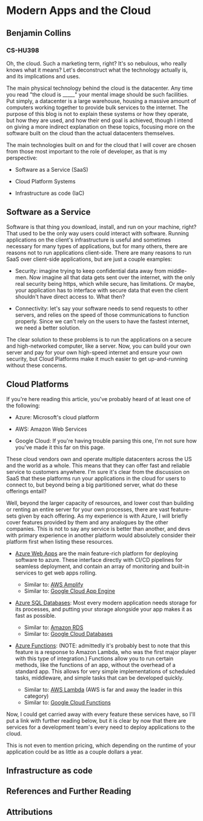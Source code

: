 # Modern Apps and the Cloud
## Benjamin Collins
### CS-HU398

Oh, the cloud. Such a marketing term, right? It's so nebulous, who really knows what it means? Let's deconstruct what the technology actually is, and its implications and uses.

The main physical technology behind the cloud is the datacenter. Any time you read "the cloud is _____" your mental image should be such facilities. Put simply, a datacenter is a large warehouse, housing a massive amount of computers working together to provide bulk services to the internet. The purpose of this blog is not to explain these systems or how they operate, but how they are used, and how their end goal is achieved, though I intend on giving a more indirect explanation on these topics, focusing more on the software built on the cloud than the actual datacenters themselves. 

The main technologies built on and for the cloud that I will cover are chosen from those most important to the role of developer, as that is my perspective:


 - Software as a Service (SaaS)

 - Cloud Platform Systems

 - Infrastructure as code (IaC)

## Software as a Service

Software is that thing you download, install, and run on your machine, right? That used to be the only way users could interact with software. Running applications on the client's infrastructure is useful and sometimes necessary for many types of applications, but for many others, there are reasons not to run applications client-side. There are many reasons to run SaaS over client-side applications, but are just a couple examples:

- Security: imagine trying to keep confidential data away from middle-men. Now imagine all that data gets sent over the internet, with the only real security being https, which while secure, has limitations. Or maybe, your application has to interface with secure data that even the client shouldn't have direct access to. What then?

- Connectivity: let's say your software needs to send requests to other servers, and relies on the speed of those communications to function properly. Since we can't rely on the users to have the fastest internet, we need a better solution.

The clear solution to these problems is to run the applications on a secure and high-networked computer, like a server. Now, you can build your own server and pay for your own high-speed internet and ensure your own security, but Cloud Platforms make it much easier to get up-and-running without these concerns.

## Cloud Platforms

If you're here reading this article, you've probably heard of at least one of the following:

- Azure: Microsoft's cloud platform

- AWS: Amazon Web Services

- Google Cloud: If you're having trouble parsing this one, I'm not sure how you've made it this far on this page.

These cloud vendors own and operate multiple datacenters across the US and the world as a whole. This means that they can offer fast and reliable service to customers anywhere. I'm sure it's clear from the discussion on SaaS that these platforms run your applications in the cloud for users to connect to, but beyond being a big partitioned server, what do these offerings entail?

Well, beyond the larger capacity of resources, and lower cost than building or renting an entire server for your own processes, there are vast feature-sets given by each offering. As my experience is with Azure, I will briefly cover features provided by them and any analogues by the other companies. This is not to say any service is better than another, and devs with primary experience in another platform would absolutely consider their platform first when listing these resources.

- [Azure Web Apps](https://azure.microsoft.com/en-us/services/app-service/web/) are the main feature-rich platform for deploying software to azure. These interface directly with CI/CD pipelines for seamless deployment, and contain an array of monitoring and built-in services to get web apps rolling.
	
	- Similar to: [AWS Amplify](https://aws.amazon.com/amplify/)
	- Similar to: [Google Cloud App Engine](https://cloud.google.com/appengine)

- [Azure SQL Databases](https://azure.microsoft.com/en-us/products/azure-sql/database/): Most every modern application needs storage for its processes, and putting your storage alongside your app makes it as fast as possible.
	- Similar to: [Amazon RDS](https://aws.amazon.com/rds/)
	- Similar to: [Google Cloud Databases](https://cloud.google.com/products/databases)

- [Azure Functions](https://docs.microsoft.com/en-us/azure/azure-functions/functions-overview): (NOTE: admittedly it's probably best to note that this feature is a response to Amazon Lambda, who was the first major player with this type of integration.) Functions allow you to run certain methods, like the functions of an app, without the overhead of a standard app. This allows for very simple implementations of scheduled tasks, middleware, and simple tasks that can be developed quickly.
	- Similar to: [AWS Lambda](https://aws.amazon.com/lambda/) (AWS is far and away the leader in this category)
	- Similar to: [Google Cloud Functions](https://cloud.google.com/functions)

Now, I could get carried away with every feature these services have, so I'll put a link with further reading below, but it is clear by now that there are services for a development team's every need to deploy applications to the cloud.

This is not even to mention pricing, which depending on the runtime of your application could be as little as a couple dollars a year.

## Infrastructure as code

## References and Further Reading

## Attributions
